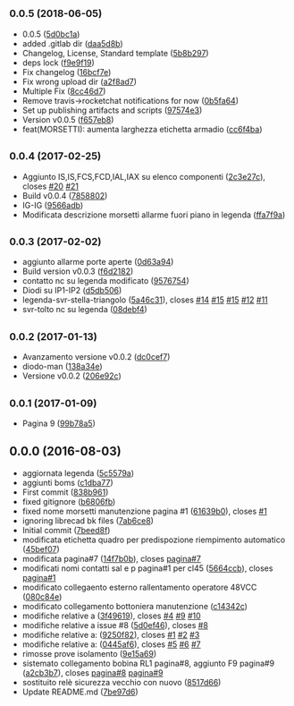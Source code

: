 <a name="0.0.5"></a>
## <small>0.0.5 (2018-06-05)</small>

* 0.0.5 ([5d0bc1a](https://github.com/eca-automs/MC-OL48/commit/5d0bc1a))
* added .gitlab dir ([daa5d8b](https://github.com/eca-automs/MC-OL48/commit/daa5d8b))
* Changelog, License, Standard template ([5b8b297](https://github.com/eca-automs/MC-OL48/commit/5b8b297))
* deps lock ([f9e9f19](https://github.com/eca-automs/MC-OL48/commit/f9e9f19))
* Fix changelog ([16bcf7e](https://github.com/eca-automs/MC-OL48/commit/16bcf7e))
* Fix wrong upload dir ([a2f8ad7](https://github.com/eca-automs/MC-OL48/commit/a2f8ad7))
* Multiple Fix ([8cc46d7](https://github.com/eca-automs/MC-OL48/commit/8cc46d7))
* Remove travis->rocketchat notifications for now ([0b5fa64](https://github.com/eca-automs/MC-OL48/commit/0b5fa64))
* Set up publishing artifacts and scripts ([97574e3](https://github.com/eca-automs/MC-OL48/commit/97574e3))
* Version v0.0.5 ([f657eb8](https://github.com/eca-automs/MC-OL48/commit/f657eb8))
* feat(MORSETTI): aumenta larghezza etichetta armadio ([cc6f4ba](https://github.com/eca-automs/MC-OL48/commit/cc6f4ba))



<a name="0.0.4"></a>
## <small>0.0.4 (2017-02-25)</small>

* Aggiunto IS,IS,FCS,FCD,IAL,IAX su elenco componenti ([2c3e27c](https://github.com/eca-automs/MC-OL48/commit/2c3e27c)), closes [#20](https://github.com/eca-automs/MC-OL48/issues/20) [#21](https://github.com/eca-automs/MC-OL48/issues/21)
* Build v0.0.4 ([7858802](https://github.com/eca-automs/MC-OL48/commit/7858802))
* IG-IG ([9566adb](https://github.com/eca-automs/MC-OL48/commit/9566adb))
* Modificata descrizione morsetti allarme fuori piano in legenda ([ffa7f9a](https://github.com/eca-automs/MC-OL48/commit/ffa7f9a))



<a name="0.0.3"></a>
## <small>0.0.3 (2017-02-02)</small>

* aggiunto allarme porte aperte ([0d63a94](https://github.com/eca-automs/MC-OL48/commit/0d63a94))
* Build version v0.0.3 ([f6d2182](https://github.com/eca-automs/MC-OL48/commit/f6d2182))
* contatto nc su legenda modificato ([9576754](https://github.com/eca-automs/MC-OL48/commit/9576754))
* Diodi su IP1-IP2 ([d5db506](https://github.com/eca-automs/MC-OL48/commit/d5db506))
* legenda-svr-stella-triangolo ([5a46c31](https://github.com/eca-automs/MC-OL48/commit/5a46c31)), closes [#14](https://github.com/eca-automs/MC-OL48/issues/14) [#15](https://github.com/eca-automs/MC-OL48/issues/15) [#15](https://github.com/eca-automs/MC-OL48/issues/15) [#12](https://github.com/eca-automs/MC-OL48/issues/12) [#11](https://github.com/eca-automs/MC-OL48/issues/11)
* svr-tolto nc su legenda ([08debf4](https://github.com/eca-automs/MC-OL48/commit/08debf4))



<a name="0.0.2"></a>
## <small>0.0.2 (2017-01-13)</small>

* Avanzamento versione v0.0.2 ([dc0cef7](https://github.com/eca-automs/MC-OL48/commit/dc0cef7))
* diodo-man ([138a34e](https://github.com/eca-automs/MC-OL48/commit/138a34e))
* Versione v0.0.2 ([206e92c](https://github.com/eca-automs/MC-OL48/commit/206e92c))



<a name="0.0.1"></a>
## <small>0.0.1 (2017-01-09)</small>

* Pagina 9 ([99b78a5](https://github.com/eca-automs/MC-OL48/commit/99b78a5))



<a name="0.0.0"></a>
## 0.0.0 (2016-08-03)

* aggiornata legenda ([5c5579a](https://github.com/eca-automs/MC-OL48/commit/5c5579a))
* aggiunti boms ([c1dba77](https://github.com/eca-automs/MC-OL48/commit/c1dba77))
* First commit ([838b961](https://github.com/eca-automs/MC-OL48/commit/838b961))
* fixed gitignore ([b6806fb](https://github.com/eca-automs/MC-OL48/commit/b6806fb))
* fixed nome morsetti manutenzione pagina #1 ([61639b0](https://github.com/eca-automs/MC-OL48/commit/61639b0)), closes [#1](https://github.com/eca-automs/MC-OL48/issues/1)
* ignoring librecad bk files ([7ab6ce8](https://github.com/eca-automs/MC-OL48/commit/7ab6ce8))
* Initial commit ([7beed8f](https://github.com/eca-automs/MC-OL48/commit/7beed8f))
* modificata etichetta quadro per predispozione riempimento automatico ([45bef07](https://github.com/eca-automs/MC-OL48/commit/45bef07))
* modificata pagina#7 ([14f7b0b](https://github.com/eca-automs/MC-OL48/commit/14f7b0b)), closes [pagina#7](https://github.com/pagina/issues/7)
* modificati nomi contatti sal e p pagina#1 per cl45 ([5664ccb](https://github.com/eca-automs/MC-OL48/commit/5664ccb)), closes [pagina#1](https://github.com/pagina/issues/1)
* modificato collegaento esterno rallentamento operatore 48VCC ([080c84e](https://github.com/eca-automs/MC-OL48/commit/080c84e))
* modificato collegamento bottoniera manutenzione ([c14342c](https://github.com/eca-automs/MC-OL48/commit/c14342c))
* modifiche relative a ([3f49619](https://github.com/eca-automs/MC-OL48/commit/3f49619)), closes [#4](https://github.com/eca-automs/MC-OL48/issues/4) [#9](https://github.com/eca-automs/MC-OL48/issues/9) [#10](https://github.com/eca-automs/MC-OL48/issues/10)
* modifiche relative a issue #8 ([5d0ef46](https://github.com/eca-automs/MC-OL48/commit/5d0ef46)), closes [#8](https://github.com/eca-automs/MC-OL48/issues/8)
* modifiche relative a: ([9250f82](https://github.com/eca-automs/MC-OL48/commit/9250f82)), closes [#1](https://github.com/eca-automs/MC-OL48/issues/1) [#2](https://github.com/eca-automs/MC-OL48/issues/2) [#3](https://github.com/eca-automs/MC-OL48/issues/3)
* modifiche relative a: ([0445af6](https://github.com/eca-automs/MC-OL48/commit/0445af6)), closes [#5](https://github.com/eca-automs/MC-OL48/issues/5) [#6](https://github.com/eca-automs/MC-OL48/issues/6) [#7](https://github.com/eca-automs/MC-OL48/issues/7)
* rimosse prove isolamento ([9e15a69](https://github.com/eca-automs/MC-OL48/commit/9e15a69))
* sistemato collegamento bobina RL1 pagina#8, aggiunto F9 pagina#9 ([a2cb3b7](https://github.com/eca-automs/MC-OL48/commit/a2cb3b7)), closes [pagina#8](https://github.com/pagina/issues/8) [pagina#9](https://github.com/pagina/issues/9)
* sostituito relè sicurezza vecchio con nuovo ([8517d66](https://github.com/eca-automs/MC-OL48/commit/8517d66))
* Update README.md ([7be97d6](https://github.com/eca-automs/MC-OL48/commit/7be97d6))
